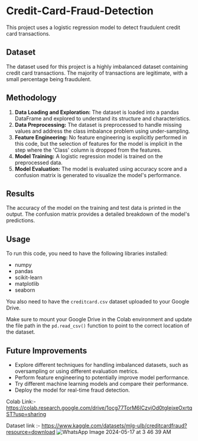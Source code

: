 # Credit-Card-Fraud-Detection

This project uses a logistic regression model to detect fraudulent credit card transactions.

## Dataset

The dataset used for this project is a highly imbalanced dataset containing credit card transactions. The majority of transactions are legitimate, with a small percentage being fraudulent.

## Methodology

1.  **Data Loading and Exploration:** The dataset is loaded into a pandas DataFrame and explored to understand its structure and characteristics.
2.  **Data Preprocessing:** The dataset is preprocessed to handle missing values and address the class imbalance problem using under-sampling.
3.  **Feature Engineering:** No feature engineering is explicitly performed in this code, but the selection of features for the model is implicit in the step where the 'Class' column is dropped from the features.
4.  **Model Training:** A logistic regression model is trained on the preprocessed data.
5.  **Model Evaluation:** The model is evaluated using accuracy score and a confusion matrix is generated to visualize the model's performance.

## Results

The accuracy of the model on the training and test data is printed in the output. The confusion matrix provides a detailed breakdown of the model's predictions.

## Usage

To run this code, you need to have the following libraries installed:

*   numpy
*   pandas
*   scikit-learn
*   matplotlib
*   seaborn

You also need to have the `creditcard.csv` dataset uploaded to your Google Drive.

Make sure to mount your Google Drive in the Colab environment and update the file path in the `pd.read_csv()` function to point to the correct location of the dataset.

## Future Improvements

*   Explore different techniques for handling imbalanced datasets, such as oversampling or using different evaluation metrics.
*   Perform feature engineering to potentially improve model performance.
*   Try different machine learning models and compare their performance.
*   Deploy the model for real-time fraud detection.


Colab Link:- https://colab.research.google.com/drive/1ocg77TorM6ICzvjOd0tgIejxeOxrtqST?usp=sharing

Dataset link :- https://www.kaggle.com/datasets/mlg-ulb/creditcardfraud?resource=download
![WhatsApp Image 2024-05-17 at 3 46 39 AM](https://github.com/Samtoosoon/Credit-Card-Fraud-Detection/assets/123668966/b651c09b-f8e7-4218-8bbc-423cac6bb137)
